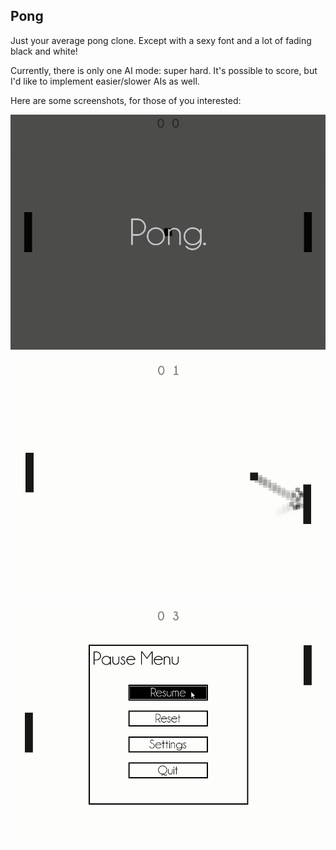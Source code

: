 Pong
----

Just your average pong clone. Except with a sexy font and a lot of fading black and white!

Currently, there is only one AI mode: super hard. It's possible to score, but I'd like to implement easier/slower AIs as well.

Here are some screenshots, for those of you interested:

![Intro Screen](Screenshot_intro.png "Intro Screen")

![Gameplay Screen](Screenshot_game.png "Gameplay Screen")

![Pause Menu Screen](Screenshot_menu.png "Pause Menu Screen")
